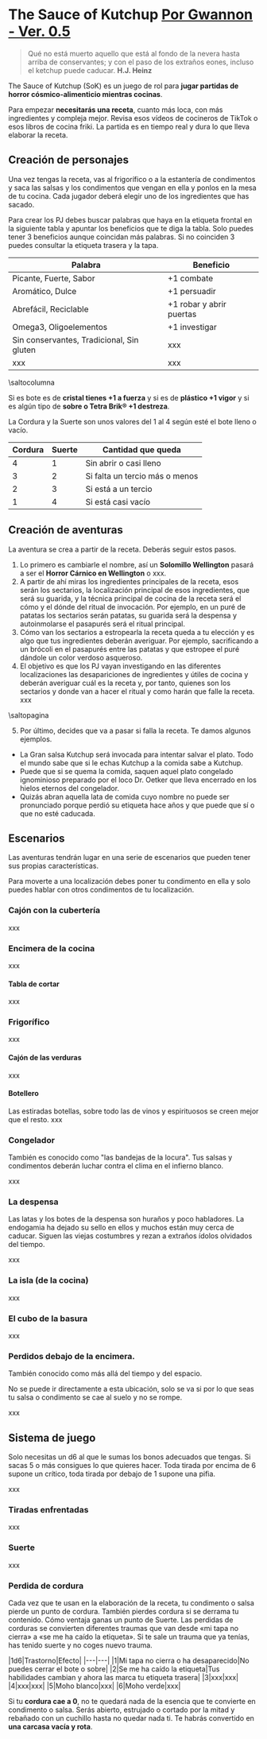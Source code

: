 # The Sauce of Kutchup [Por Gwannon - Ver. 0.5](https://gwannon.itch.io/the-sauce-of-kutchup) 

> Qué no está muerto aquello que está al fondo de la nevera hasta arriba de conservantes; y con el paso de los extraños eones, incluso el ketchup puede caducar. __H.J. Heinz__

The Sauce of Kutchup (SoK) es un juego de rol para **jugar partidas de horror cósmico-alimenticio mientras cocinas**. 

Para empezar **necesitarás una receta**, cuanto más loca, con más ingredientes y compleja mejor. Revisa esos vídeos de cocineros de TikTok o esos libros de cocina friki. La partida es en tiempo real y dura lo que lleva elaborar la receta.

## Creación de personajes

Una vez tengas la receta, vas al frigorífico o a la estantería de condimentos y saca las salsas y los condimentos que vengan en ella y ponlos en la mesa de tu cocina. Cada jugador deberá elegir uno de los ingredientes que has sacado.

Para crear los PJ debes buscar palabras que haya en la etiqueta frontal en la siguiente tabla y apuntar los beneficios que te diga la tabla. Solo puedes tener 3 beneficios aunque coincidan más palabras. Si no coinciden 3 puedes consultar la etiqueta trasera y la tapa.


|Palabra|Beneficio|
|---|---|
|Picante, Fuerte, Sabor|+1 combate|
|Aromático, Dulce|+1 persuadir|
|Abrefácil, Reciclable|+1 robar y abrir puertas|
|Omega3, Oligoelementos|+1 investigar|
|Sin conservantes, Tradicional, Sin gluten|xxx|
|xxx|xxx|

\saltocolumna

Si es bote es de **cristal tienes +1 a fuerza** y si es de **plástico +1 vigor** y si es algún tipo de **sobre o Tetra Brik® +1 destreza**.

La Cordura y la Suerte son unos valores del 1 al 4 según esté el bote lleno o vacío.

|Cordura|Suerte|Cantidad que queda|
|---|---|---|
|4|1|Sin abrir o casi lleno|
|3|2|Si falta un tercio más o menos
|2|3|Si está a un tercio|
|1|4|Si está casi vacío|

## Creación de aventuras

La aventura se crea a partir de la receta. Deberás seguir estos pasos.

1. Lo primero es cambiarle el nombre, así un __Solomillo Wellington__ pasará a ser el __Horror Cárnico en Wellington__ o xxx.
2. A partir de ahí miras los ingredientes principales de la receta, esos serán los sectarios, la localización principal de esos ingredientes, que será su guarida, y la técnica principal de cocina de la receta será el cómo y el dónde del ritual de invocación. Por ejemplo, en un puré de patatas los sectarios serán patatas, su guarida será la despensa y autoinmolarse el pasapurés será el ritual principal.
3. Cómo van los sectarios a estropearla la receta queda a tu elección y es algo que tus ingredientes deberán averiguar. Por ejemplo, sacrificando a un brócoli en el pasapurés entre las patatas y que estropee el puré dándole un color verdoso asqueroso.
4. El objetivo es que los PJ vayan investigando en las diferentes localizaciones las desapariciones de ingredientes y útiles de cocina y deberán averiguar cuál es la receta y, por tanto, quienes son los sectarios y donde van a hacer el ritual y como harán que falle la receta. xxx

\saltopagina

5. Por último, decides que va a pasar si falla la receta. Te damos algunos ejemplos.
  * La Gran salsa Kutchup será invocada para intentar salvar el plato. Todo el mundo sabe que si le echas Kutchup a la comida sabe a Kutchup.
  * Puede que si se quema la comida, saquen aquel plato congelado ignominioso preparado por el loco Dr. Oetker que lleva encerrado en los hielos eternos del congelador.
  * Quizás abran aquella lata de comida cuyo nombre no puede ser pronunciado porque perdió su etiqueta hace años y que puede que sí o que no esté caducada.

## Escenarios

Las aventuras tendrán lugar en una serie de escenarios que pueden tener sus propias características.

Para moverte a una localización debes poner tu condimento en ella y solo puedes hablar con otros condimentos de tu localización.

### Cajón con la cubertería

xxx

### Encimera de la cocina

xxx

#### Tabla de cortar

xxx

### Frigorífico 

xxx

#### Cajón de las verduras

xxx

#### Botellero

Las estiradas botellas, sobre todo las de vinos y espirituosos se creen mejor que el resto. xxx 

### Congelador

También es conocido como "las bandejas de la locura". Tus salsas y condimentos deberán luchar contra el clima en el infierno blanco.

xxx

### La despensa

Las latas y los botes de la despensa son huraños y poco habladores. La endogamia ha dejado su sello en ellos y muchos están muy cerca de caducar. Siguen las viejas costumbres y rezan a extraños ídolos olvidados del tiempo.

xxx

### La isla (de la cocina)

xxx

### El cubo de la basura

xxx

### Perdidos debajo de la encimera.

También conocido como más allá del tiempo y del espacio.

No se puede ir directamente a esta ubicación, solo se va si por lo que seas tu salsa o condimento se cae al suelo y no se rompe.

xxx

## Sistema de juego

Solo necesitas un d6 al que le sumas los bonos adecuados que tengas. Si sacas 5 o más consigues lo que quieres hacer. Toda tirada por encima de 6 supone un crítico, toda tirada por debajo de 1 supone una pifia.

xxx

### Tiradas enfrentadas

xxx

### Suerte

xxx

### Perdida de cordura

Cada vez que te usan en la elaboración de la receta, tu condimento o salsa pierde un punto de cordura. También pierdes cordura si se derrama tu contenido. Cómo ventaja ganas un punto de Suerte. Las perdidas de corduras se convierten diferentes traumas que van desde «mi tapa no cierra» a «se me ha caído la etiqueta». Si te sale un trauma que ya tenías, has tenido suerte y no coges nuevo trauma.

|1d6|Trastorno|Efecto|
|---|---|
|1|Mi tapa no cierra o ha desaparecido|No puedes cerrar el bote o sobre|
|2|Se me ha caído la etiqueta|Tus habilidades cambian y ahora las marca tu etiqueta trasera|
|3|xxx|xxx|
|4|xxx|xxx|
|5|Moho blanco|xxx|
|6|Moho verde|xxx|

Si tu **cordura cae a 0**, no te quedará nada de la esencia que te convierte en condimento o salsa. Serás abierto, estrujado o cortado por la mitad y rebañado con un cuchillo hasta no quedar nada ti. Te habrás convertido en **una carcasa vacía y rota**.
